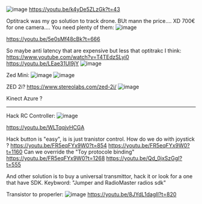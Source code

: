 ![image](https://user-images.githubusercontent.com/114882444/194143083-25652766-028a-4275-b07c-97916b9e502f.png)
https://youtu.be/k4yDe5ZLzGk?t=43


Optitrack was my go solution to track drone. BUt mann the price.... XD
700€ for one camera....
You need plenty of them:
![image](https://user-images.githubusercontent.com/114882444/194155166-f5de5348-4fd3-4037-81c4-b26b9748c9b0.png)

https://youtu.be/5e0sMf48cBk?t=666

So maybe anti latency that are expensive but less that optitrakc I think:
https://www.youtube.com/watch?v=T4TEdzSLyi0
https://youtu.be/LEae31UI9jY
![image](https://user-images.githubusercontent.com/114882444/194155625-f1fadf96-9d80-469d-9667-6425a5568ac2.png)


Zed Mini:
 ![image](https://user-images.githubusercontent.com/114882444/194164467-79181921-47e6-410c-8d9f-da9d0bcfd49e.png)
![image](https://user-images.githubusercontent.com/114882444/194164714-f9e1f58f-1820-4636-89a4-359c3edd107e.png)

ZED 2i?
https://www.stereolabs.com/zed-2i/
![image](https://user-images.githubusercontent.com/114882444/194166325-75b62a4a-b3f1-4bf6-aaac-350d5938daa3.png)

Kinect Azure ?




------------

Hack RC Controller:
![image](https://user-images.githubusercontent.com/114882444/194184907-00608890-8219-4d5b-8a38-5c6a948f8e48.png)

https://youtu.be/WLTqqjvHCGA


Hack button is "easy", is is just tranistor control.
How do we do with joystick ?
https://youtu.be/FR5eqFYx9W0?t=854
https://youtu.be/FR5eqFYx9W0?t=1160
Can we override the "Toy protocole binding" https://youtu.be/FR5eqFYx9W0?t=1268
https://youtu.be/Qd_0jxSzGgI?t=555

And other solution is to buy a universal transmittor, hack it or look for a one that have SDK.
Keybword: "Jumper and RadioMaster radios sdk"


Transistor to properler:
![image](https://user-images.githubusercontent.com/114882444/194194062-f71a6ded-c924-4d6c-b5d2-7883aaf891cf.png)
https://youtu.be/8JYdL1dagII?t=820
